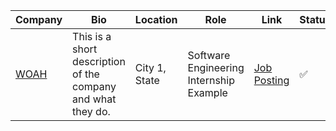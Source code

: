 | Company | Bio | Location | Role | Link | Status |
| --- | --- | --- | --- | --- | --- |
| [WOAH]() | This is a short description of the company and what they do. | City 1, State | Software Engineering Internship Example | [Job Posting](example.com/this/is/a/link/to/the/job/posting) | ✅ |
